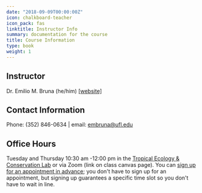 ```yaml
---
date: "2018-09-09T00:00:00Z"
icon: chalkboard-teacher
icon_pack: fas
linktitle: Instructor Info
summary: documentation for the course
title: Course Information
type: book
weight: 1
---
```


## Instructor
Dr. Emilio M. Bruna (he/him) [[website]](http://brunalab.org/emilio-m-bruna/) 

## Contact Information
Phone: (352) 846-0634 | email: embruna@ufl.edu

## Office Hours  
Tuesday and Thursday 10:30 am -12:00 pm in the [Tropical Ecology & Conservation Lab](http://brunalab.org/contact-find-us/) or via Zoom (link on class canvas page). You can [sign up for an appointment in advance](http://brunalab.org/teaching/office-hours/); you don't have to sign up for an appointment, but signing up guarantees a specific time slot so you don't have to wait in line.
